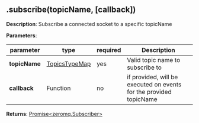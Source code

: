 ## .subscribe(topicName, [callback])

**Description**: Subscribe a connected socket to a specific topicName

**Parameters**:

| parameter                                 | type            | required           | Description                                                                                                                                                                    |
|-------------------------------------------|-----------------|--------------------| ------------------------------------------------------------------------------------------------------------------------------------------------------------------------------ |
| **topicName**                             | [TopicsTypeMap](https://raw.githubusercontent.com/dashevo/js-dashd-zmq/master/lib/ZMQClient/topics.json)          | yes                |  Valid topic name to subscribe to                                                                                                                                   |
| **callback**                              | Function          | no                |       if provided, will be executed on events for the provided topicName                                                                                                                              |

**Returns**: [Promise<zeromq.Subscriber>](http://zeromq.github.io/zeromq.js/classes/subscriber.html)
